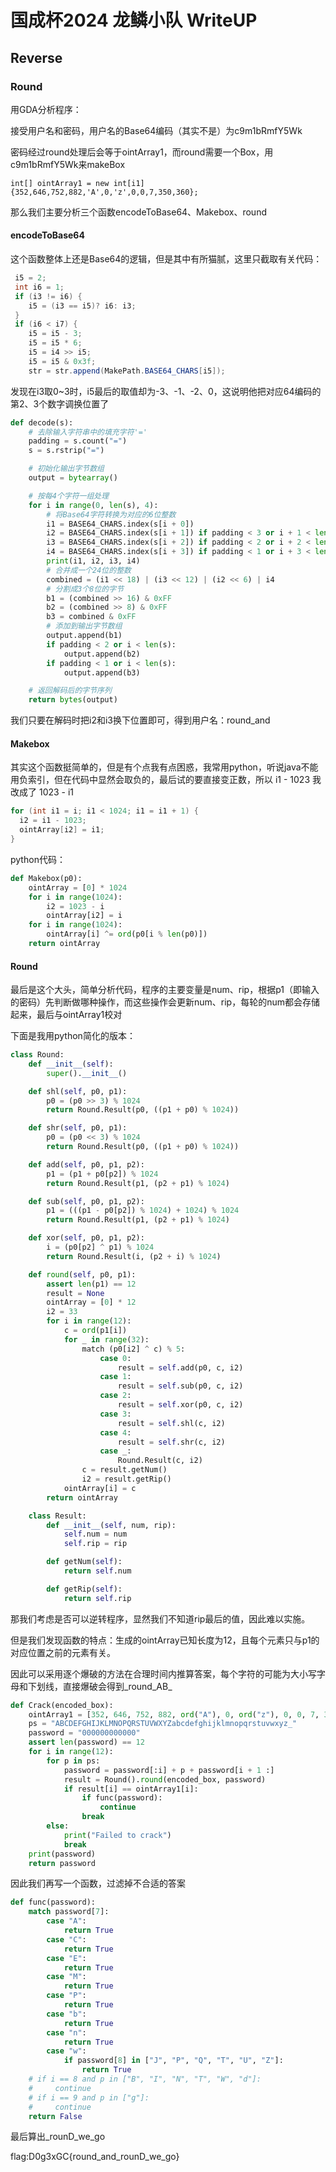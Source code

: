 # 国成杯2024 龙鳞小队 WriteUP

## Reverse

### Round

用GDA分析程序：

接受用户名和密码，用户名的Base64编码（其实不是）为c9m1bRmfY5Wk

密码经过round处理后会等于ointArray1，而round需要一个Box，用c9m1bRmfY5Wk来makeBox

```
int[] ointArray1 = new int[i1]{352,646,752,882,'A',0,'z',0,0,7,350,360};
```

那么我们主要分析三个函数encodeToBase64、Makebox、round

#### encodeToBase64

这个函数整体上还是Base64的逻辑，但是其中有所猫腻，这里只截取有关代码：

```java
 i5 = 2;
 int i6 = 1;
 if (i3 != i6) {
    i5 = (i3 == i5)? i6: i3;
 }
 if (i6 < i7) {
    i5 = i5 - 3;
    i5 = i5 * 6;
    i5 = i4 >> i5;
    i5 = i5 & 0x3f;
    str = str.append(MakePath.BASE64_CHARS[i5]);
```

发现在i3取0~3时，i5最后的取值却为-3、-1、-2、0，这说明他把对应64编码的第2、3个数字调换位置了

```python
def decode(s):
    # 去除输入字符串中的填充字符'='
    padding = s.count("=")
    s = s.rstrip("=")

    # 初始化输出字节数组
    output = bytearray()

    # 按每4个字符一组处理
    for i in range(0, len(s), 4):
        # 将Base64字符转换为对应的6位整数
        i1 = BASE64_CHARS.index(s[i + 0])
        i2 = BASE64_CHARS.index(s[i + 1]) if padding < 3 or i + 1 < len(s) else 0
        i3 = BASE64_CHARS.index(s[i + 2]) if padding < 2 or i + 2 < len(s) else 0
        i4 = BASE64_CHARS.index(s[i + 3]) if padding < 1 or i + 3 < len(s) else 0
        print(i1, i2, i3, i4)
        # 合并成一个24位的整数
        combined = (i1 << 18) | (i3 << 12) | (i2 << 6) | i4
        # 分割成3个8位的字节
        b1 = (combined >> 16) & 0xFF
        b2 = (combined >> 8) & 0xFF
        b3 = combined & 0xFF
        # 添加到输出字节数组
        output.append(b1)
        if padding < 2 or i < len(s):
            output.append(b2)
        if padding < 1 or i < len(s):
            output.append(b3)

    # 返回解码后的字节序列
    return bytes(output)
```

我们只要在解码时把i2和i3换下位置即可，得到用户名：round_and

#### Makebox

其实这个函数挺简单的，但是有个点我有点困惑，我常用python，听说java不能用负索引，但在代码中显然会取负的，最后试的要直接变正数，所以 i1 - 1023 我改成了 1023 - i1

```java
for (int i1 = i; i1 < 1024; i1 = i1 + 1) {
  i2 = i1 - 1023;
  ointArray[i2] = i1;
}
```

python代码：

```python
def Makebox(p0):
    ointArray = [0] * 1024
    for i in range(1024):
        i2 = 1023 - i
        ointArray[i2] = i
    for i in range(1024):
        ointArray[i] ^= ord(p0[i % len(p0)])
    return ointArray
```

#### Round

最后是这个大头，简单分析代码，程序的主要变量是num、rip，根据p1（即输入的密码）先判断做哪种操作，而这些操作会更新num、rip，每轮的num都会存储起来，最后与ointArray1校对

下面是我用python简化的版本：

```python
class Round:
    def __init__(self):
        super().__init__()

    def shl(self, p0, p1):
        p0 = (p0 >> 3) % 1024
        return Round.Result(p0, ((p1 + p0) % 1024))

    def shr(self, p0, p1):
        p0 = (p0 << 3) % 1024
        return Round.Result(p0, ((p1 + p0) % 1024))

    def add(self, p0, p1, p2):
        p1 = (p1 + p0[p2]) % 1024
        return Round.Result(p1, (p2 + p1) % 1024)

    def sub(self, p0, p1, p2):
        p1 = (((p1 - p0[p2]) % 1024) + 1024) % 1024
        return Round.Result(p1, (p2 + p1) % 1024)

    def xor(self, p0, p1, p2):
        i = (p0[p2] ^ p1) % 1024
        return Round.Result(i, (p2 + i) % 1024)

    def round(self, p0, p1):
        assert len(p1) == 12
        result = None
        ointArray = [0] * 12
        i2 = 33
        for i in range(12):
            c = ord(p1[i])
            for _ in range(32):
                match (p0[i2] ^ c) % 5:
                    case 0:
                        result = self.add(p0, c, i2)
                    case 1:
                        result = self.sub(p0, c, i2)
                    case 2:
                        result = self.xor(p0, c, i2)
                    case 3:
                        result = self.shl(c, i2)
                    case 4:
                        result = self.shr(c, i2)
                    case _:
                        Round.Result(c, i2)
                c = result.getNum()
                i2 = result.getRip()
            ointArray[i] = c
        return ointArray

    class Result:
        def __init__(self, num, rip):
            self.num = num
            self.rip = rip

        def getNum(self):
            return self.num

        def getRip(self):
            return self.rip
```

那我们考虑是否可以逆转程序，显然我们不知道rip最后的值，因此难以实施。

但是我们发现函数的特点：生成的ointArray已知长度为12，且每个元素只与p1的对应位置之前的元素有关。

因此可以采用逐个爆破的方法在合理时间内推算答案，每个字符的可能为大小写字母和下划线，直接爆破会得到\_round\_AB\_

```python
def Crack(encoded_box):
    ointArray1 = [352, 646, 752, 882, ord("A"), 0, ord("z"), 0, 0, 7, 350, 360]
    ps = "ABCDEFGHIJKLMNOPQRSTUVWXYZabcdefghijklmnopqrstuvwxyz_"
    password = "000000000000"
    assert len(password) == 12
    for i in range(12):
        for p in ps:
            password = password[:i] + p + password[i + 1 :]
            result = Round().round(encoded_box, password)
            if result[i] == ointArray1[i]:
                if func(password):
                    continue
                break
        else:
            print("Failed to crack")
            break
    print(password)
    return password

```

因此我们再写一个函数，过滤掉不合适的答案

```python
def func(password):
    match password[7]:
        case "A":
            return True
        case "C":
            return True
        case "E":
            return True
        case "M":
            return True
        case "P":
            return True
        case "b":
            return True
        case "n":
            return True
        case "w":
            if password[8] in ["J", "P", "Q", "T", "U", "Z"]:
                return True
    # if i == 8 and p in ["B", "I", "N", "T", "W", "d"]:
    #     continue
    # if i == 9 and p in ["g"]:
    #     continue
    return False

```

最后算出_rounD_we_go

flag:D0g3xGC{round_and_rounD_we_go}

